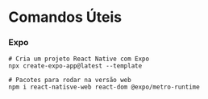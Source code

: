 # Comandos Úteis

### Expo

```
# Cria um projeto React Native com Expo
npx create-expo-app@latest --template 

# Pacotes para rodar na versão web
npm i react-natisve-web react-dom @expo/metro-runtime
```